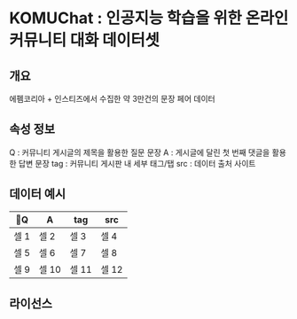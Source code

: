 # KOMUChat : 인공지능 학습을 위한 온라인 커뮤니티 대화 데이터셋

## 개요
에펨코리아 + 인스티즈에서 수집한 약 3만건의 문장 페어 데이터

## 속성 정보
Q : 커뮤니티 게시글의 제목을 활용한 질문 문장
A : 게시글에 달린 첫 번째 댓글을 활용한 답변 문장
tag : 커뮤니티 게시판 내 세부 태그/탭
src : 데이터 출처 사이트

## 데이터 예시
| Q | A | tag | src |
|-----------|-----------|-----------|-----------|
| 셀 1      | 셀 2      | 셀 3      | 셀 4      |
| 셀 5      | 셀 6      | 셀 7      | 셀 8      |
| 셀 9      | 셀 10     | 셀 11     | 셀 12     |


## 라이선스

